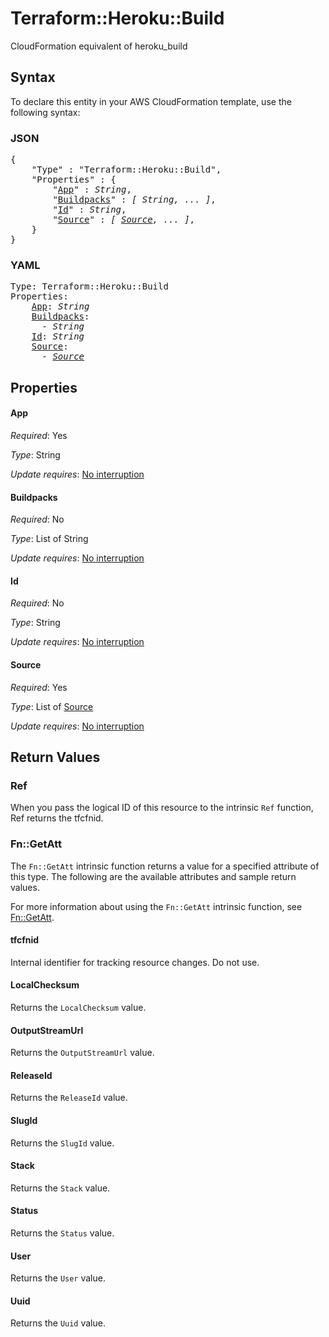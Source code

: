 # Terraform::Heroku::Build

CloudFormation equivalent of heroku_build

## Syntax

To declare this entity in your AWS CloudFormation template, use the following syntax:

### JSON

<pre>
{
    "Type" : "Terraform::Heroku::Build",
    "Properties" : {
        "<a href="#app" title="App">App</a>" : <i>String</i>,
        "<a href="#buildpacks" title="Buildpacks">Buildpacks</a>" : <i>[ String, ... ]</i>,
        "<a href="#id" title="Id">Id</a>" : <i>String</i>,
        "<a href="#source" title="Source">Source</a>" : <i>[ <a href="source.md">Source</a>, ... ]</i>,
    }
}
</pre>

### YAML

<pre>
Type: Terraform::Heroku::Build
Properties:
    <a href="#app" title="App">App</a>: <i>String</i>
    <a href="#buildpacks" title="Buildpacks">Buildpacks</a>: <i>
      - String</i>
    <a href="#id" title="Id">Id</a>: <i>String</i>
    <a href="#source" title="Source">Source</a>: <i>
      - <a href="source.md">Source</a></i>
</pre>

## Properties

#### App

_Required_: Yes

_Type_: String

_Update requires_: [No interruption](https://docs.aws.amazon.com/AWSCloudFormation/latest/UserGuide/using-cfn-updating-stacks-update-behaviors.html#update-no-interrupt)

#### Buildpacks

_Required_: No

_Type_: List of String

_Update requires_: [No interruption](https://docs.aws.amazon.com/AWSCloudFormation/latest/UserGuide/using-cfn-updating-stacks-update-behaviors.html#update-no-interrupt)

#### Id

_Required_: No

_Type_: String

_Update requires_: [No interruption](https://docs.aws.amazon.com/AWSCloudFormation/latest/UserGuide/using-cfn-updating-stacks-update-behaviors.html#update-no-interrupt)

#### Source

_Required_: Yes

_Type_: List of <a href="source.md">Source</a>

_Update requires_: [No interruption](https://docs.aws.amazon.com/AWSCloudFormation/latest/UserGuide/using-cfn-updating-stacks-update-behaviors.html#update-no-interrupt)

## Return Values

### Ref

When you pass the logical ID of this resource to the intrinsic `Ref` function, Ref returns the tfcfnid.

### Fn::GetAtt

The `Fn::GetAtt` intrinsic function returns a value for a specified attribute of this type. The following are the available attributes and sample return values.

For more information about using the `Fn::GetAtt` intrinsic function, see [Fn::GetAtt](https://docs.aws.amazon.com/AWSCloudFormation/latest/UserGuide/intrinsic-function-reference-getatt.html).

#### tfcfnid

Internal identifier for tracking resource changes. Do not use.

#### LocalChecksum

Returns the <code>LocalChecksum</code> value.

#### OutputStreamUrl

Returns the <code>OutputStreamUrl</code> value.

#### ReleaseId

Returns the <code>ReleaseId</code> value.

#### SlugId

Returns the <code>SlugId</code> value.

#### Stack

Returns the <code>Stack</code> value.

#### Status

Returns the <code>Status</code> value.

#### User

Returns the <code>User</code> value.

#### Uuid

Returns the <code>Uuid</code> value.

